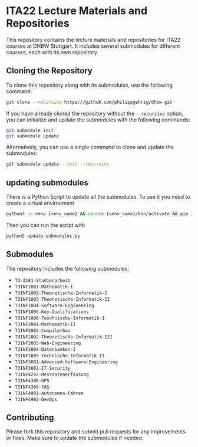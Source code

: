 # ITA22 Lecture Materials and Repositories

This repository contains the lecture materials and repositories for ITA22 courses at DHBW Stuttgart. It includes several submodules for different courses, each with its own repository.

## Cloning the Repository

To clone this repository along with its submodules, use the following command:

```sh
git clone --recursive https://github.com/philippgehrig/dhbw.git
```

If you have already cloned the repository without the `--recursive` option, you can initialize and update the submodules with the following commands:

```sh
git submodule init
git submodule update
```

Alternatively, you can use a single command to clone and update the submodules:

```sh
git submodule update --init --recursive
```

## updating submodules

There is a Python Script to update all the submodules. To use it you need to create a virtual enviroement

```bash
python3 -m venv {venv_name} && source {venv_name}/bin/activate && pip install gitpython configparser  
```

Then you can run the script with

```bash
python3 update-submodules.py
```

## Submodules

The repository includes the following submodules:

- `T3-3101-Studienarbeit`
- `T3INF1001-Mathematik-I`
- `T3INF1002-Theoretische-Informatik-I`
- `T3INF1003-Theoretische-Informatik-II`
- `T3INF1004-Software-Engineering`
- `T3INF1005-Key-Qualifications`
- `T3INF1006-Teschnische-Informatik-I`
- `T3INF2001-Mathematik-II`
- `T3INF2002-Compilerbau`
- `T3INF2002-Theoretische-Informatik-III`
- `T3INF2003-Web-Engineering`
- `T3INF2004-Datenbanken-I`
- `T3INF2005-Technische-Informatik-II`
- `T3INF3001-Advanced-Software-Engineering`
- `T3INF3002-IT-Security`
- `T3INF4252-Messdatenerfassung`
- `T3INF4308-GPS`
- `T3INF4309-FAS`
- `T3INF4901-Autonomes-Fahren`
- `T3INF4902-DevOps`

## Contributing

Please fork this repository and submit pull requests for any improvements or fixes. Make sure to update the submodules if needed.
